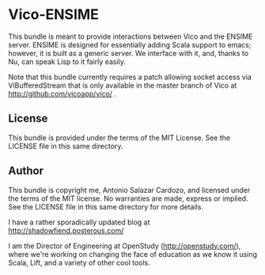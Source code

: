 Vico-ENSIME
================================

This bundle is meant to provide interactions between Vico and the ENSIME
server. ENSIME is designed for essentially adding Scala support to emacs;
however, it is built as a generic server. We interface with it, and, thanks to
Nu, can speak Lisp to it fairly easily.

Note that this bundle currently requires a patch allowing socket access via
ViBufferedStream that is only available in the master branch of Vico at
http://github.com/vicoapp/vico/ .

License
-------

This bundle is provided under the terms of the MIT License. See the LICENSE file in
this same directory.

Author
------

This bundle is copyright me, Antonio Salazar Cardozo, and licensed under the
terms of the MIT license. No warranties are made, express or implied. See the
LICENSE file in this same directory for more details.

I have a rather sporadically updated blog at http://shadowfiend.posterous.com/

I am the Director of Engineering at OpenStudy (http://openstudy.com/), where
we're working on changing the face of education as we know it using Scala,
Lift, and a variety of other cool tools.
